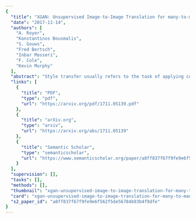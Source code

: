 ```yaml
---
{
  "title": "XGAN: Unsupervised Image-to-Image Translation for many-to-many Mappings",
  "date": "2017-11-14",
  "authors": [
    "A. Royer",
    "Konstantinos Bousmalis",
    "S. Gouws",
    "Fred Bertsch",
    "Inbar Mosseri",
    "F. Cole",
    "Kevin Murphy"
  ],
  "abstract": "Style transfer usually refers to the task of applying color and texture information from a specific style image to a given content image while preserving the structure of the latter. Here we tackle the more generic problem of semantic style transfer: given two unpaired collections of images, we aim to learn a mapping between the corpus-level style of each collection, while preserving semantic content shared across the two domains. We introduce XGAN (\"Cross-GAN\"), a dual adversarial autoencoder, which captures a shared representation of the common domain semantic content in an unsupervised way, while jointly learning the domain-to-domain image translations in both directions. We exploit ideas from the domain adaptation literature and define a semantic consistency loss which encourages the model to preserve semantics in the learned embedding space. We report promising qualitative results for the task of face-to-cartoon translation. The cartoon dataset, CartoonSet, we collected for this purpose is publicly available at this http URL as a new benchmark for semantic style transfer.",
  "links": [
    {
      "title": "PDF",
      "type": "pdf",
      "url": "https://arxiv.org/pdf/1711.05139.pdf"
    },
    {
      "title": "arXiv.org",
      "type": "arxiv",
      "url": "https://arxiv.org/abs/1711.05139"
    },
    {
      "title": "Semantic Scholar",
      "type": "semanticscholar",
      "url": "https://www.semanticscholar.org/paper/a8ff837f67f9fe9e6f562f5de56784b93b4f9dfe"
    }
  ],
  "supervision": [],
  "tasks": [],
  "methods": [],
  "thumbnail": "xgan-unsupervised-image-to-image-translation-for-many-to-many-mappings-thumb.jpg",
  "card": "xgan-unsupervised-image-to-image-translation-for-many-to-many-mappings-card.jpg",
  "s2_paper_id": "a8ff837f67f9fe9e6f562f5de56784b93b4f9dfe"
}
---
```


